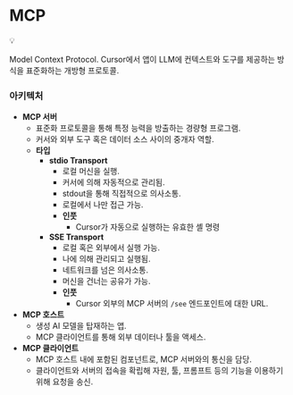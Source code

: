 # MCP

<aside>
💡

Model Context Protocol.
Cursor에서 앱이 LLM에 컨텍스트와 도구를 제공하는 방식을 표준화하는 개방형 프로토콜.

</aside>

### 아키텍처

- **MCP 서버**
    - 표준화 프로토콜을 통해 특정 능력을 방출하는 경량형 프로그램.
    - 커서와 외부 도구 혹은 데이터 소스 사이의 중개자 역할.
    - **타입**
        - **stdio Transport**
            - 로컬 머신을 실행.
            - 커서에 의해 자동적으로 관리됨.
            - stdout을 통해 직접적으로 의사소통.
            - 로컬에서 나만 접근 가능.
            - **인풋**
                - Cursor가 자동으로 실행하는 유효한 셸 명령
        - **SSE Transport**
            - 로컬 혹은 외부에서 실행 가능.
            - 나에 의해 관리되고 실행됨.
            - 네트워크를 넘은 의사소통.
            - 머신을 건너는 공유가 가능.
            - **인풋**
                - Cursor 외부의 MCP 서버의 `/see` 엔드포인트에 대한 URL.
- **MCP 호스트**
    - 생성 AI 모델을 탑재하는 앱.
    - MCP 클라이언트를 통해 외부 데이터나 툴을 액세스.
- **MCP 클라이언트**
    - MCP 호스트 내에 포함된 컴포넌트로, MCP 서버와의 통신을 담당.
    - 클라이언트와 서버의 접속을 확립해 자원, 툴, 프롬프트 등의 기능을 이용하기 위해 요청을 송신.